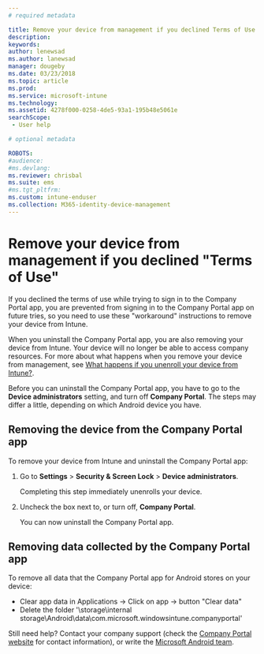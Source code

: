 ```yaml
---
# required metadata

title: Remove your device from management if you declined Terms of Use | Microsoft Docs
description:
keywords:
author: lenewsad
ms.author: lanewsad
manager: dougeby
ms.date: 03/23/2018
ms.topic: article
ms.prod:
ms.service: microsoft-intune
ms.technology:
ms.assetid: 4278f000-0258-4de5-93a1-195b48e5061e
searchScope:
 - User help

# optional metadata

ROBOTS:
#audience:
#ms.devlang:
ms.reviewer: chrisbal
ms.suite: ems
#ms.tgt_pltfrm:
ms.custom: intune-enduser
ms.collection: M365-identity-device-management
---
```


# Remove your device from management if you declined "Terms of Use"

If you declined the terms of use while trying to sign in to the Company Portal app, you are prevented from signing in to the Company Portal app on future tries, so you need to use these "workaround" instructions to remove your device from Intune.

When you uninstall the Company Portal app, you are also removing your device from Intune. Your device will no longer be able to access company resources. For more about what happens when you remove your device from management, see [What happens if you unenroll your device from Intune?](what-happens-if-you-unenroll-your-device-from-intune-android.md).

Before you can uninstall the Company Portal app, you have to go to the **Device administrators** setting, and turn off **Company Portal**. The steps may differ a little, depending on which Android device you have.

## Removing the device from the Company Portal app

To remove your device from Intune and uninstall the Company Portal app:

1. Go to **Settings** &gt; **Security &amp; Screen Lock** &gt; **Device administrators**.

    Completing this step immediately unenrolls your device.

2. Uncheck the box next to, or turn off, **Company Portal**.

    You can now uninstall the Company Portal app.

## Removing data collected by the Company Portal app

To remove all data that the Company Portal app for Android stores on your device:

- Clear app data in Applications -> Click on app -> button "Clear data"
- Delete the folder '\storage\internal storage\Android\data\com.microsoft.windowsintune.companyportal'

Still need help? Contact your company support (check the [Company Portal website](https://go.microsoft.com/fwlink/?linkid=2010980) for contact information), or write the <a href="mailto:wintunedroidfbk@microsoft.com?subject=I'm having unenrolling my Android device&body=Describe the issue you're experiencing here.">Microsoft Android team</a>.

